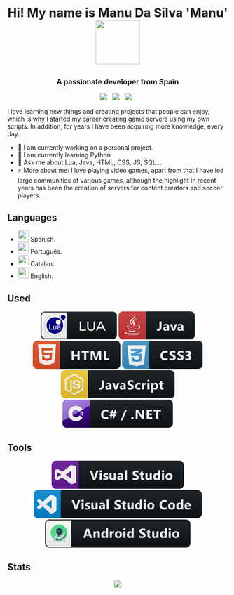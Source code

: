 <h1 align="center">Hi! My name is Manu Da Silva 'Manu' <a> <br> <img aling="left" width="100" height="100"
src="https://i.imgur.com/8cFYELn.png" /></a></h1>

<h3 align="center">A passionate developer from Spain</h3>

<p align='center'>
<a href="  "><img height="64" src="https://cdn3.iconfinder.com/data/icons/popular-services-brands-vol-2/512/twitch-512.png"></a>&nbsp;&nbsp;   
<a href="  "><img height="64" src="https://cdn4.iconfinder.com/data/icons/social-media-icons-the-circle-set/48/twitter_circle-512.png"></a>&nbsp;&nbsp;
<a href="  "><img height="64" src="https://cdn4.iconfinder.com/data/icons/social-messaging-ui-color-shapes-2-free/128/social-instagram-new-circle-256.png"></a>&nbsp;&nbsp;
</p>  

I love learning new things and creating projects that people can enjoy, which is why I started my career creating game servers using my own scripts.
In addition, for years I have been acquiring more knowledge, every day..

- 🔭 I am currently working on a personal project.
- 🌱 I am currently learning Python
- 💬 Ask me about Lua, Java, HTML, CSS, JS, SQL...
- ⚡ More about me: I love playing video games, apart from that I have led large communities of various games, although the highlight in recent years has been the creation of servers for content creators and soccer players. 

## Languages
-  <img width= "25px" height= "25px" src="https://i.imgur.com/3L0vlod.png" /> Spanish.
-  <img width= "25px" height= "25px" src="https://i.imgur.com/itLnuB0.png" /> Português.
-  <img width= "25px" height= "25px" src="https://i.imgur.com/sKLDvxW.jpg" /> Catalan.
-  <img width= "25px" height= "25px" src="https://i.imgur.com/yCc0dWO.png" /> English.


## Used
   <p align="center">
      <img src="https://github.com/ManuDaSilva/ManuDaSilva/blob/main/lua.svg" />
      <img src="https://github.com/MikeCodesDotNET/ColoredBadges/blob/master/svg/dev/languages/java.svg" />
      <img src="https://github.com/MikeCodesDotNET/ColoredBadges/blob/master/svg/dev/languages/html.svg" />
      <img src="https://github.com/MikeCodesDotNET/ColoredBadges/blob/master/svg/dev/languages/css3.svg" />
      <img src="https://github.com/MikeCodesDotNET/ColoredBadges/blob/master/svg/dev/languages/js.svg" />
      <img src="https://github.com/MikeCodesDotNET/ColoredBadges/raw/master/svg/dev/languages/csharp_dotnet.svg" />
   </p>  
   
## Tools

   <p align="center">
      <img src="https://github.com/MikeCodesDotNET/ColoredBadges/blob/master/svg/dev/tools/visualstudio.svg" />
      <img src="https://github.com/MikeCodesDotNET/ColoredBadges/blob/master/svg/dev/tools/visualstudio_code.svg" />
      <img src="https://github.com/MikeCodesDotNET/ColoredBadges/blob/master/svg/dev/tools/android_studio_colour.svg" />
   </p>
   
## Stats   

   <p align="center">
      <img width="45%" src="https://github-readme-stats.vercel.app/api?username=ManuDaSilva&layout=compact&theme=react&hide_border=true&count_private=true&show_icons=true"/>
   </p>
   


